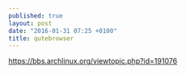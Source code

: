 ```yaml
---
published: true
layout: post
date: "2016-01-31 07:25 +0100"
title: qutebrowser
---
```


<https://bbs.archlinux.org/viewtopic.php?id=191076>
